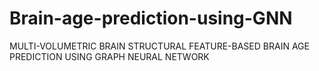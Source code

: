 # Brain-age-prediction-using-GNN
MULTI-VOLUMETRIC BRAIN STRUCTURAL FEATURE-BASED BRAIN AGE PREDICTION USING GRAPH NEURAL NETWORK

